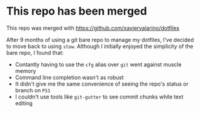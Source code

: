 # This repo has been merged 
This repo was merged with https://github.com/xaviervalarino/dotfiles

After 9 months of using a git bare repo to manage my dotfiles, I've decided to move back to using `stow`. Although I initially enjoyed the simplicity of the bare repo, I found that:
* Contantly having to use the `cfg` alias over `git` went against muscle memory
* Command line completion wasn't as robust
* It didn't give me the same convenience of seeing the repo's status or branch on `PS1`
* I couldn't use tools like `git-gutter` to see commit chunks while text editing

